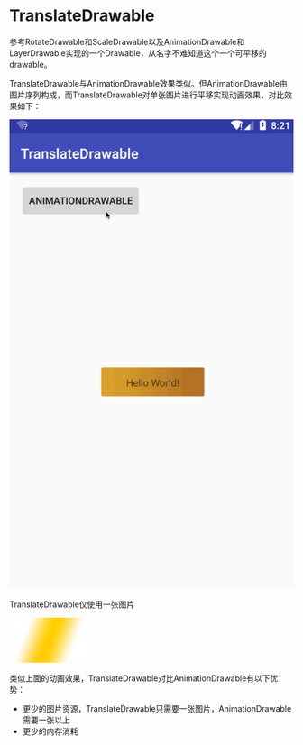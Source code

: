 # TranslateDrawable
参考RotateDrawable和ScaleDrawable以及AnimationDrawable和LayerDrawable实现的一个Drawable，从名字不难知道这个一个可平移的drawable。

TranslateDrawable与AnimationDrawable效果类似。但AnimationDrawable由图片序列构成，而TranslateDrawable对单张图片进行平移实现动画效果，对比效果如下：

![translate-drawable](screenshot/translate-drawable.gif)

TranslateDrawable仅使用一张图片

![single-image](https://github.com/410063005/TranslateDrawable/blob/master/app/src/main/res/drawable-xxhdpi/ic_demo.png)

类似上面的动画效果，TranslateDrawable对比AnimationDrawable有以下优势：

+ 更少的图片资源，TranslateDrawable只需要一张图片，AnimationDrawable需要一张以上
+ 更少的内存消耗
